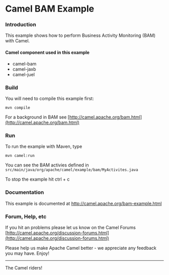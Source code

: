 # Camel BAM Example

### Introduction 

This example shows how to perform Business Activity Monitoring (BAM)
with Camel. 

#### Camel component used in this example

* camel-bam
* camel-jaxb
* camel-juel

### Build

You will need to compile this example first:

	mvn compile
  
For a background in BAM see
  [http://camel.apache.org/bam.html](http://camel.apache.org/bam.html)

### Run

To run the example with Maven, type

	mvn camel:run

You can see the BAM activies defined in
  `src/main/java/org/apache/camel/example/bam/MyActivites.java`
  
To stop the example hit ctrl + c

### Documentation

This example is documented at
  <http://camel.apache.org/bam-example.html>

### Forum, Help, etc 

If you hit an problems please let us know on the Camel Forums
  [http://camel.apache.org/discussion-forums.html](http://camel.apache.org/discussion-forums.html)

Please help us make Apache Camel better - we appreciate any feedback you may
have.  Enjoy!

------------------------
The Camel riders!
